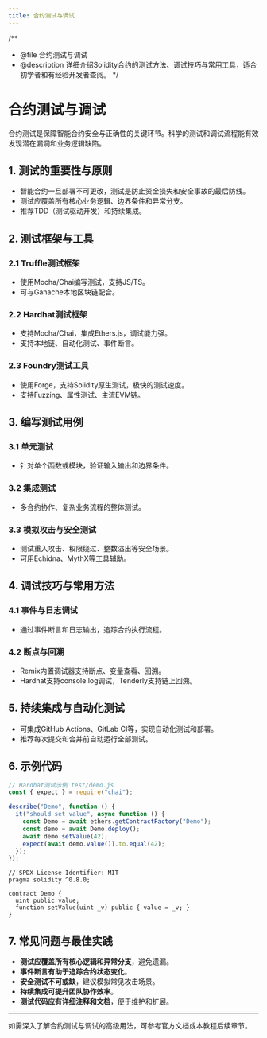 ```yaml
---
title: 合约测试与调试
---
```


/**
 * @file 合约测试与调试
 * @description 详细介绍Solidity合约的测试方法、调试技巧与常用工具，适合初学者和有经验开发者查阅。
 */

# 合约测试与调试

合约测试是保障智能合约安全与正确性的关键环节。科学的测试和调试流程能有效发现潜在漏洞和业务逻辑缺陷。

## 1. 测试的重要性与原则
- 智能合约一旦部署不可更改，测试是防止资金损失和安全事故的最后防线。
- 测试应覆盖所有核心业务逻辑、边界条件和异常分支。
- 推荐TDD（测试驱动开发）和持续集成。

## 2. 测试框架与工具

### 2.1 Truffle测试框架
- 使用Mocha/Chai编写测试，支持JS/TS。
- 可与Ganache本地区块链配合。

### 2.2 Hardhat测试框架
- 支持Mocha/Chai，集成Ethers.js，调试能力强。
- 支持本地链、自动化测试、事件断言。

### 2.3 Foundry测试工具
- 使用Forge，支持Solidity原生测试，极快的测试速度。
- 支持Fuzzing、属性测试、主流EVM链。

## 3. 编写测试用例

### 3.1 单元测试
- 针对单个函数或模块，验证输入输出和边界条件。

### 3.2 集成测试
- 多合约协作、复杂业务流程的整体测试。

### 3.3 模拟攻击与安全测试
- 测试重入攻击、权限绕过、整数溢出等安全场景。
- 可用Echidna、MythX等工具辅助。

## 4. 调试技巧与常用方法

### 4.1 事件与日志调试
- 通过事件断言和日志输出，追踪合约执行流程。

### 4.2 断点与回溯
- Remix内置调试器支持断点、变量查看、回溯。
- Hardhat支持console.log调试，Tenderly支持链上回溯。

## 5. 持续集成与自动化测试
- 可集成GitHub Actions、GitLab CI等，实现自动化测试和部署。
- 推荐每次提交和合并前自动运行全部测试。

## 6. 示例代码

```js
// Hardhat测试示例 test/demo.js
const { expect } = require("chai");

describe("Demo", function () {
  it("should set value", async function () {
    const Demo = await ethers.getContractFactory("Demo");
    const demo = await Demo.deploy();
    await demo.setValue(42);
    expect(await demo.value()).to.equal(42);
  });
});
```

```solidity
// SPDX-License-Identifier: MIT
pragma solidity ^0.8.0;

contract Demo {
  uint public value;
  function setValue(uint _v) public { value = _v; }
}
```

## 7. 常见问题与最佳实践
- **测试应覆盖所有核心逻辑和异常分支**，避免遗漏。
- **事件断言有助于追踪合约状态变化**。
- **安全测试不可或缺**，建议模拟常见攻击场景。
- **持续集成可提升团队协作效率**。
- **测试代码应有详细注释和文档**，便于维护和扩展。

---

如需深入了解合约测试与调试的高级用法，可参考官方文档或本教程后续章节。 